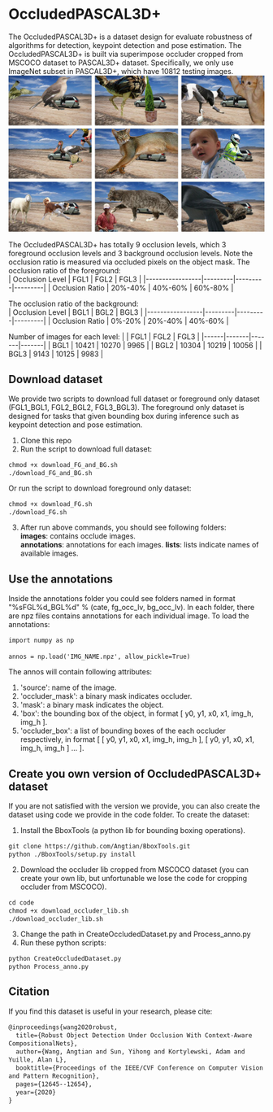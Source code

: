 # OccludedPASCAL3D+
The OccludedPASCAL3D+ is a dataset design for evaluate robustness of algorithms for detection, keypoint detection and pose estimation. 
The OccludedPASCAL3D+ is built via superimpose occluder cropped from MSCOCO dataset to PASCAL3D+ dataset. Specifically, we only use ImageNet subset in PASCAL3D+, which have 10812 testing images.  
![Figure of Car in OccludedPASCAL3D+ in 9 occlussion levels](https://github.com/Angtian/OccludedPASCAL3D/blob/master/Example.JPEG)

The OccludedPASCAL3D+ has totally 9 occlusion levels, which 3 foreground occlusion levels and 3 background occlusion levels. Note the occlusion ratio is measured via occluded pixels on the object mask. 
The occlusion ratio of the foreground:  
| Occlusion Level | FGL1    | FGL2    | FGL3    |
|-----------------|---------|---------|---------|
| Occlusion Ratio | 20%-40% | 40%-60% | 60%-80% |   

The occlusion ratio of the background:  
| Occlusion Level | BGL1    | BGL2    | BGL3    |
|-----------------|---------|---------|---------|
| Occlusion Ratio | 0%-20%  | 20%-40% | 40%-60% |  

Number of images for each level:
|      | FGL1  | FGL2  | FGL3  |
|------|-------|-------|-------|
| BGL1 | 10421 | 10270 | 9965  |
| BGL2 | 10304 | 10219 | 10056 |
| BGL3 | 9143  | 10125 | 9983  |  

## Download dataset
We provide two scripts to download full dataset or foreground only dataset (FGL1_BGL1, FGL2_BGL2, FGL3_BGL3). The foreground only dataset is designed for tasks that given bounding box during inference such as keypoint detection and pose estimation.  
1. Clone this repo
2. Run the script to download full dataset:

```
chmod +x download_FG_and_BG.sh
./download_FG_and_BG.sh
```

Or run the script to download foreground only dataset:

```
chmod +x download_FG.sh
./download_FG.sh
```

3. After run above commands, you should see following folders:  
**images**: contains occlude images.  
**annotations**: annotations for each images.
**lists**: lists indicate names of available images.

## Use the annotations
Inside the annotations folder you could see folders named in format "%sFGL%d_BGL%d" % (cate, fg_occ_lv, bg_occ_lv). In each folder, there are npz files contains annotations for each individual image.
To load the annotations:

```
import numpy as np

annos = np.load('IMG_NAME.npz', allow_pickle=True)
```

The annos will contain following attributes:
1. 'source': name of the image.  
2. 'occluder_mask': a binary mask indicates occluder.  
3. 'mask': a binary mask indicates the object.  
4. 'box': the bounding box of the object, in format \[ y0, y1, x0, x1, img_h, img_h \].  
5. 'occluder_box': a list of bounding boxes of the each occluder respectively, in format \[ \[ y0, y1, x0, x1, img_h, img_h \], \[ y0, y1, x0, x1, img_h, img_h \] ... \].  

## Create you own version of OccludedPASCAL3D+ dataset
If you are not satisfied with the version we provide, you can also create the dataset using code we provide in the code folder. To create the dataset:
1. Install the BboxTools (a python lib for bounding boxing operations).

```
git clone https://github.com/Angtian/BboxTools.git
python ./BboxTools/setup.py install
```

2. Download the occluder lib cropped from MSCOCO dataset (you can create your own lib, but unfortunable we lose the code for cropping occluder from MSCOCO).

```
cd code
chmod +x download_occluder_lib.sh
./download_occluder_lib.sh
```

3. Change the path in CreateOccludedDataset.py and Process_anno.py
4. Run these python scripts:

```
python CreateOccludedDataset.py
python Process_anno.py
```

## Citation
If you find this dataset is useful in your research, please cite:

```
@inproceedings{wang2020robust,
  title={Robust Object Detection Under Occlusion With Context-Aware CompositionalNets},
  author={Wang, Angtian and Sun, Yihong and Kortylewski, Adam and Yuille, Alan L},
  booktitle={Proceedings of the IEEE/CVF Conference on Computer Vision and Pattern Recognition},
  pages={12645--12654},
  year={2020}
}
```




